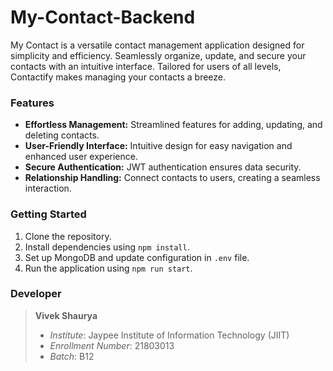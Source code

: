 # My-Contact-Backend

My Contact is a versatile contact management application designed for simplicity and efficiency. Seamlessly organize, update, and secure your contacts with an intuitive interface. Tailored for users of all levels, Contactify makes managing your contacts a breeze.

### Features
- **Effortless Management:** Streamlined features for adding, updating, and deleting contacts.
- **User-Friendly Interface:** Intuitive design for easy navigation and enhanced user experience.
- **Secure Authentication:** JWT authentication ensures data security.
- **Relationship Handling:** Connect contacts to users, creating a seamless interaction.

### Getting Started
1. Clone the repository.
2. Install dependencies using `npm install`.
3. Set up MongoDB and update configuration in `.env` file.
4. Run the application using `npm run start`.

### Developer

> **Vivek Shaurya**
> - *Institute*: Jaypee Institute of Information Technology (JIIT)
> - *Enrollment Number*: 21803013
> - *Batch*: B12


